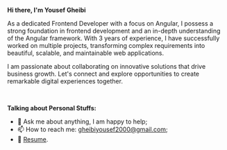 <!--
**yousefgheibi/yousefgheibi** is a ✨ _special_ ✨ repository because its `README.md` (this file) appears on your GitHub profile.
<img src="https://github-readme-stats.vercel.app/api?username=yousefgheibi&show_icons=true&theme=ADD_THEME_HERE" width="400">
Here are some ideas to get you started:

- 🔭 I’m currently working on ...
- 🌱 I’m currently learning ...
- 👯 I’m looking to collaborate on ...
- 🤔 I’m looking for help with ...
- 💬 Ask me about ...
- 📫 How to reach me: ...
- 😄 Pronouns: ...
- ⚡ Fun fact: ...
-->

**Hi there, I'm Yousef Gheibi**

As a dedicated Frontend Developer with a focus on Angular, I possess a strong foundation in frontend development and an in-depth understanding of the Angular framework. With 3 years of experience, I have successfully worked on multiple projects, transforming complex requirements into beautiful, scalable, and maintainable web applications.

I am passionate about collaborating on innovative solutions that drive business growth. Let's connect and explore opportunities to create remarkable digital experiences together.
 
  
</br>



**Talking about Personal Stuffs:**

- 💬 Ask me about anything, I am happy to help;
- 📫 How to reach me: gheibiyousef2000@gmail.com;
- 📝 [Resume](https://drive.google.com/file/d/15ZAz18GCRqh0Wpfrg1XoQJ8AoSoQ_dYb/view?usp=sharing).

</br>



